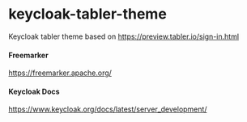 # keycloak-tabler-theme
Keycloak tabler theme based on https://preview.tabler.io/sign-in.html

#### Freemarker 
https://freemarker.apache.org/

#### Keycloak Docs
https://www.keycloak.org/docs/latest/server_development/
